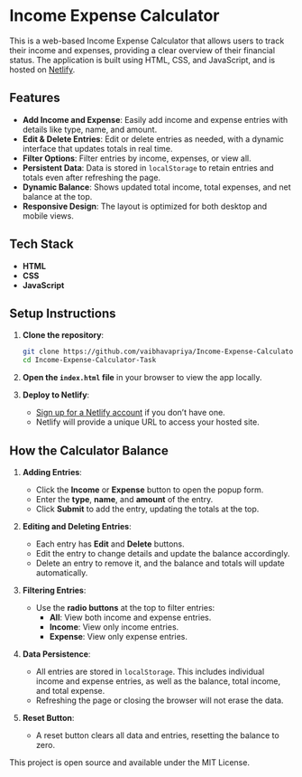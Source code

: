 # Income Expense Calculator

This is a web-based Income Expense Calculator that allows users to track their income and expenses, providing a clear overview of their financial status. The application is built using HTML, CSS, and JavaScript, and is hosted on 
[Netlify](https://moonlit-squirrel-0e8e3f.netlify.app/).

## Features

- **Add Income and Expense**: Easily add income and expense entries with details like type, name, and amount.
- **Edit & Delete Entries**: Edit or delete entries as needed, with a dynamic interface that updates totals in real time.
- **Filter Options**: Filter entries by income, expenses, or view all.
- **Persistent Data**: Data is stored in `localStorage` to retain entries and totals even after refreshing the page.
- **Dynamic Balance**: Shows updated total income, total expenses, and net balance at the top.
- **Responsive Design**: The layout is optimized for both desktop and mobile views.

## Tech Stack

- **HTML**
- **CSS**
- **JavaScript**

## Setup Instructions

1. **Clone the repository**:
    ```bash
    git clone https://github.com/vaibhavapriya/Income-Expense-Calculator-Task.git
    cd Income-Expense-Calculator-Task
    ```

2. **Open the `index.html` file** in your browser to view the app locally.

3. **Deploy to Netlify**:
    - [Sign up for a Netlify account](https://www.netlify.com/) if you don’t have one.
    - Netlify will provide a unique URL to access your hosted site.

## How the Calculator Balance

1. **Adding Entries**:
    - Click the **Income** or **Expense** button to open the popup form.
    - Enter the **type**, **name**, and **amount** of the entry.
    - Click **Submit** to add the entry, updating the totals at the top.

2. **Editing and Deleting Entries**:
    - Each entry has **Edit** and **Delete** buttons.
    - Edit the entry to change details and update the balance accordingly.
    - Delete an entry to remove it, and the balance and totals will update automatically.

3. **Filtering Entries**:
    - Use the **radio buttons** at the top to filter entries:
        - **All**: View both income and expense entries.
        - **Income**: View only income entries.
        - **Expense**: View only expense entries.

4. **Data Persistence**:
    - All entries are stored in `localStorage`. This includes individual income and expense entries, as well as the balance, total income, and total expense.
    - Refreshing the page or closing the browser will not erase the data.

5. **Reset Button**:
    - A reset button clears all data and entries, resetting the balance to zero.


This project is open source and available under the MIT License.

